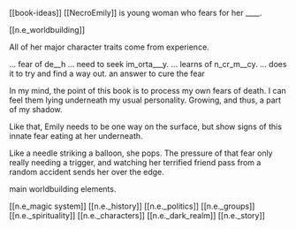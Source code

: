 [[book-ideas]]
[[NecroEmily]] is  young woman who fears for her ____.

[[n.e_worldbuilding]]


All of her major character traits come from experience.

... fear of de__h
... need to seek im_orta___y.
... learns of n_cr_m__cy.
... does it to try and find a way out. an answer to cure the fear

In my mind, the point of this book is to process my own fears of death. I can feel them lying underneath my usual personality. Growing, and thus, a part of my shadow.

Like that, Emily needs to be one way on the surface, but show signs of this innate fear eating at her underneath.

Like a needle striking a balloon, she pops. The pressure of that fear only really needing a trigger, and watching her terrified friend pass from a random accident sends her over the edge.

main worldbuilding elements.

[[n.e_magic system]]
[[n.e._history]]
[[n.e._politics]]
[[n.e._groups]]
[[n.e._spirituality]]
[[n.e._characters]]
[[n.e._dark_realm]]
[[n.e._story]]
